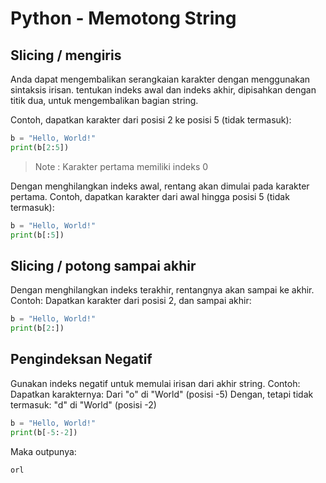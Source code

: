# Python - Memotong String
## Slicing / mengiris
Anda dapat mengembalikan serangkaian karakter dengan menggunakan sintaksis irisan. tentukan indeks awal dan indeks akhir, dipisahkan dengan titik dua, untuk mengembalikan bagian string.

Contoh, dapatkan karakter dari posisi 2 ke posisi 5 (tidak termasuk):

```py
b = "Hello, World!"
print(b[2:5])
```

> Note : Karakter pertama memiliki indeks 0

Dengan menghilangkan indeks awal, rentang akan dimulai pada karakter pertama.
Contoh, dapatkan karakter dari awal hingga posisi 5 (tidak termasuk):

```py
b = "Hello, World!"
print(b[:5])
```

## Slicing / potong sampai akhir
Dengan menghilangkan indeks terakhir, rentangnya akan sampai ke akhir.
Contoh: Dapatkan karakter dari posisi 2, dan sampai akhir:

```py
b = "Hello, World!"
print(b[2:])
```
## Pengindeksan Negatif
Gunakan indeks negatif untuk memulai irisan dari akhir string.
Contoh: Dapatkan karakternya:
Dari "o" di "World" (posisi -5)
Dengan, tetapi tidak termasuk: "d" di "World" (posisi -2)

```py
b = "Hello, World!"
print(b[-5:-2])
```

Maka outpunya:

```shell
orl
```

 